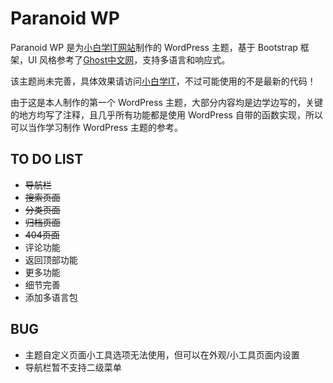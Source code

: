 # Paranoid WP

Paranoid WP 是为[小白学IT网站](http://www.xbxit.com)制作的 WordPress 主题，基于 Bootstrap 框架，UI 风格参考了[Ghost中文网](http://www.ghostchina.com)，支持多语言和响应式。

该主题尚未完善，具体效果请访问[小白学IT](http://www.xbxit.com)，不过可能使用的不是最新的代码！

由于这是本人制作的第一个 WordPress 主题，大部分内容均是边学边写的，关键的地方均写了注释，且几乎所有功能都是使用 WordPress 自带的函数实现，所以可以当作学习制作 WordPress 主题的参考。

## TO DO LIST

* ~~导航栏~~
* ~~搜索页面~~
* ~~分类页面~~
* ~~归档页面~~
* ~~404页面~~
* 评论功能
* 返回顶部功能
* 更多功能
* 细节完善
* 添加多语言包

## BUG

* 主题自定义页面小工具选项无法使用，但可以在外观/小工具页面内设置
* 导航栏暂不支持二级菜单